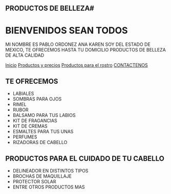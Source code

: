 ## PRODUCTOS DE BELLEZA#

# BIENVENIDOS SEAN TODOS
MI NOMBRE ES PABLO ORDONEZ ANA KAREN SOY DEL ESTADO DE MEXICO, TE OFRECEMOS HASTA TU DOMICILIO PRODUCTOS DE BELLEZA DE ALTA CALIDAD 
                    
[Inicio](index.md)  [Productos y precios](PRECIOS.md)  [Productos para el rostro](PRODUCTOS-DE-BELLEZA-PARA-EL-ROSTRO.md)  [CONTACTENOS](contacto.md)


## TE OFRECEMOS
- LABIALES
- SOMBRAS PARA OJOS 
- RIMEL
- RUBOR
- BALSAMO PARA TUS LABIOS
- KIT DE FRAGANCIAS 
- KIT DE CREMAS
- ESMALTES PARA TUS UNAS
- PERFUMES
- RIZADORAS DE CABELLO
## PRODUCTOS PARA EL CUIDADO DE TU CABELLO
- DELINEADOR EN DISTINTOS TIPOS
- BROCHAS DE MAQUILLAJE 
- PROTECTOR SOLAR
- ENTRE OTROS PRODUCTOS MAS 




